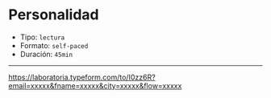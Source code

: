 # Personalidad

* Tipo: `lectura`
* Formato: `self-paced`
* Duración: `45min`

***

https://laboratoria.typeform.com/to/I0zz6R?email=xxxxx&fname=xxxxx&city=xxxxx&flow=xxxxx
